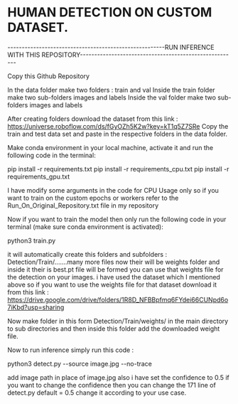 # HUMAN DETECTION ON CUSTOM DATASET.

-------------------------------------------------------RUN INFERENCE WITH THIS REPOSITORY-------------------------------------------------------

Copy this Github Repository

In the data folder make two folders : train and val
Inside the train folder make two sub-folders images and labels
Inside the val folder make two sub-folders images and labels

After creating folders download the dataset from this link : https://universe.roboflow.com/ds/fGyOZh5K2w?key=kT1q5Z7SRe
Copy the train and test data set and paste in the respective folders in the data folder.

Make conda environment in your local machine, activate it and run the following code in the terminal:

pip install -r requirements.txt
pip install -r requirements_cpu.txt
pip install -r requirements_gpu.txt

I have modify some arguments in the code for CPU Usage only so if you want to train on the custom epochs or workers refer to the Run_On_Original_Repository.txt file in my repository

Now if you want to train the model then only run the following code in your terminal (make sure conda environment is activated):

python3 train.py

it will automatically create this folders and subfolders : Detection/Train/.......many more files
now their will be weights folder and inside it their is best.pt file will be formed you can use that weights file for the detection on your images.
i have used the dataset which I mentioned above so if you want to use the weights file for that dataset download it from this link : https://drive.google.com/drive/folders/1R8D_NFBBpfmq6FYdei66CUNpd6o7iKbd?usp=sharing

Now make folder in this form Detection/Train/weights/ in the main directory to sub directories and then inside this folder add the downloaded weight file.

Now to run inference simply run this code :

python3 detect.py --source image.jpg --no-trace

add image path in place of image.jpg also i have set the confidence to 0.5 if you want to change the confidence then you can change the 171 line of detect.py default = 0.5 change it according to your use case.
